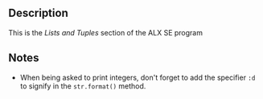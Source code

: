 ## Description
This is the _Lists and Tuples_ section of the ALX SE program

## Notes
* When being asked to print integers, don't forget to add the specifier `:d` to signify in the `str.format()` method.
